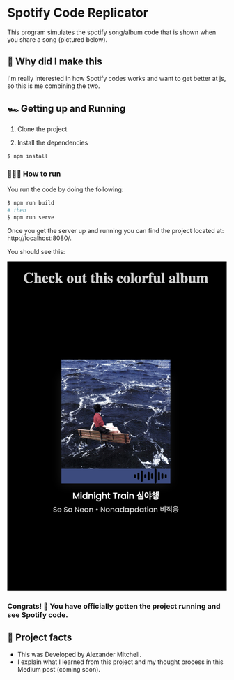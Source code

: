 # Spotify Code Replicator

This program simulates the spotify song/album code that is shown when you share a song (pictured below).

## 🤔 Why did I make this

I'm really interested in how Spotify codes works and want to get better at js, so this is me combining the two.


## 🏎 Getting up and Running

1. Clone the project

2. Install the dependencies
```bash
$ npm install
```

### 🏃🏽‍♂️ How to run
You run the code by doing the following:
```bash
$ npm run build
# then
$ npm run serve
```
Once you get the server up and running you can find the project located at: http://localhost:8080/.

You should see this:

![Se so neon album](./src/images/output.png)

### Congrats! 🥳 You have officially gotten the project running and see Spotify code.

## 💯 Project facts
* This was Developed by Alexander Mitchell.
* I explain what I learned from this project and my thought process in this Medium post (coming soon).


